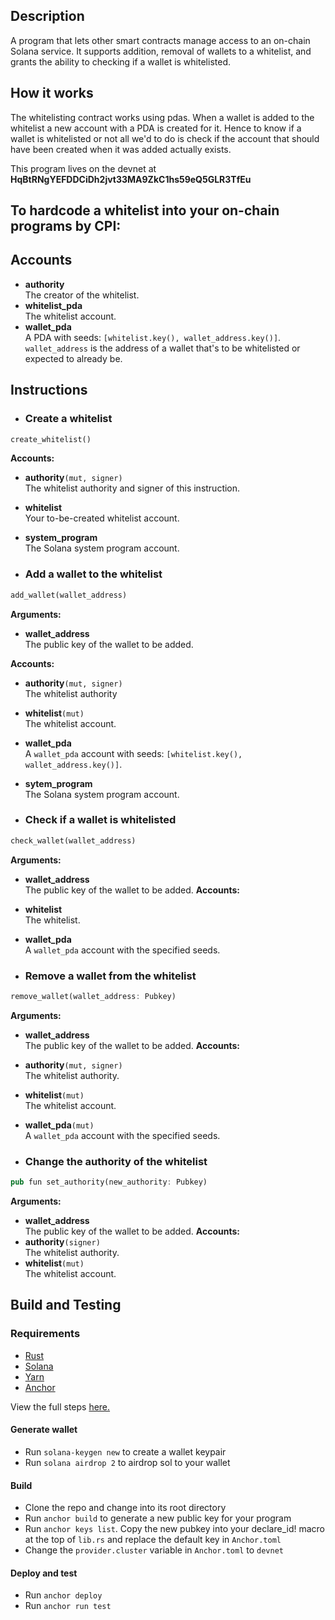 ## Description
A program that lets other smart contracts manage access to an on-chain Solana service. It supports addition, removal of wallets to a whitelist, and grants the ability to checking if a wallet is whitelisted.
## How it works
The whitelisting contract works using pdas. When a wallet is added to the whitelist a new account with a PDA is created for it. Hence to know if a wallet is whitelisted or not all we'd to do is check if
the account that should have been created when it was added actually exists.

This program lives on the devnet at **HqBtRNgYEFDDCiDh2jvt33MA9ZkC1hs59eQ5GLR3TfEu**


## To hardcode a whitelist into your on-chain programs by CPI:
## Accounts
- **authority**    
The creator of the whitelist.  
- **whitelist_pda**  
The whitelist account.  
- **wallet_pda**  
A PDA with seeds: `[whitelist.key(), wallet_address.key()]`. `wallet_address` is the address of a wallet that's to be whitelisted or expected to already be. 

## Instructions
- ### Create a whitelist
```rust
create_whitelist()
```

**Accounts:**
- **authority**`(mut, signer)`  
The whitelist authority and signer of this instruction.  
- **whitelist**  
Your to-be-created whitelist account.
- **system_program**  
The Solana system program account.  

- ### Add a wallet to the whitelist
```rust
add_wallet(wallet_address)
```

**Arguments:**
- **wallet_address**  
The public key of the wallet to be added.

**Accounts:**
- **authority**`(mut, signer)`  
The whitelist authority
- **whitelist**`(mut)`  
The whitelist account.
- **wallet_pda**  
A `wallet_pda` account with seeds: `[whitelist.key(), wallet_address.key()]`.
- **sytem_program**  
The Solana system program account.

- ### Check if a wallet is whitelisted
```rust
check_wallet(wallet_address)
```

**Arguments:**
- **wallet_address**  
The public key of the wallet to be added.
**Accounts:**
- **whitelist**  
The whitelist.
- **wallet_pda**  
A `wallet_pda` account with the specified seeds.

- ### Remove a wallet from the whitelist
```rust
remove_wallet(wallet_address: Pubkey)
```

**Arguments:**
- **wallet_address**  
The public key of the wallet to be added.
**Accounts:**
- **authority**`(mut, signer)`  
The whitelist authority.
- **whitelist**`(mut)`  
The whitelist account.
- **wallet_pda**`(mut)`  
A `wallet_pda` account with the specified seeds.

- ### Change the authority of the whitelist
```rust
pub fun set_authority(new_authority: Pubkey)
```

**Arguments:**
- **wallet_address**  
The public key of the wallet to be added.
**Accounts:**
- **authority**`(signer)`  
The whitelist authority.
- **whitelist**`(mut)`  
The whitelist account.

## Build and Testing
### Requirements
- [Rust](https://www.rust-lang.org/tools/install)
- [Solana](https://docs.solana.com/cli/install-solana-cli-tools)
- [Yarn](https://yarnpkg.com/getting-started/install)
- [Anchor](https://book.anchor-lang.com/getting_started/installation.html)

View the full steps [here.](https://book.anchor-lang.com/getting_started/installation.html)

#### Generate wallet
- Run ` solana-keygen new ` to create a wallet keypair
- Run ` solana airdrop 2 ` to airdrop sol to your wallet
#### Build
- Clone the repo and change into its root directory
- Run ` anchor build ` to generate a new public key for your program
- Run ` anchor keys list `. Copy the new pubkey into your declare_id!
macro at the top of `lib.rs` and replace the default key in `Anchor.toml`
- Change the `provider.cluster` variable in `Anchor.toml` to `devnet`
#### Deploy and test
- Run ` anchor deploy `
- Run ` anchor run test `








